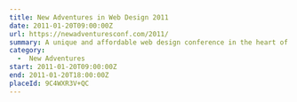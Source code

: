 ```yaml
---
title: New Adventures in Web Design 2011
date: 2011-01-20T09:00:00Z
url: https://newadventuresconf.com/2011/
summary: A unique and affordable web design conference in the heart of England.
category:
  -  New Adventures
start: 2011-01-20T09:00:00Z
end: 2011-01-20T18:00:00Z
placeId: 9C4WXR3V+QC
---
```

